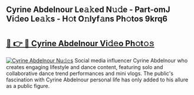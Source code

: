 ## Cyrine Abdelnour Le𝚊𝚔ed N𝚞𝚍e - Part-omJ Vi𝚍eo Le𝚊𝚔s - H𝚘t O𝚗lyf𝚊ns Ph𝚘tos 9krq6

# <h2><a href="http://hf8ss8.feru.top/?c=Cyrine+Abdelnour">🔗 👉 🔴 Cyrine Abdelnour Vi𝚍𝚎o Ph𝚘t𝚘𝚜</a></h2>

[![Cyrine Abdelnour Nu𝚍𝚎s](https://i.imgur.com/0TWrTi3.gif)](http://hf8ss8.feru.top/?c=Cyrine+Abdelnour)
Social media influencer Cyrine Abdelnour who creates engaging lifestyle and dance content, featuring solo and collaborative dance trend performances and mini vlogs. The public's fascination with Cyrine Abdelnour personal life has only added to his allure as a public figure. 
